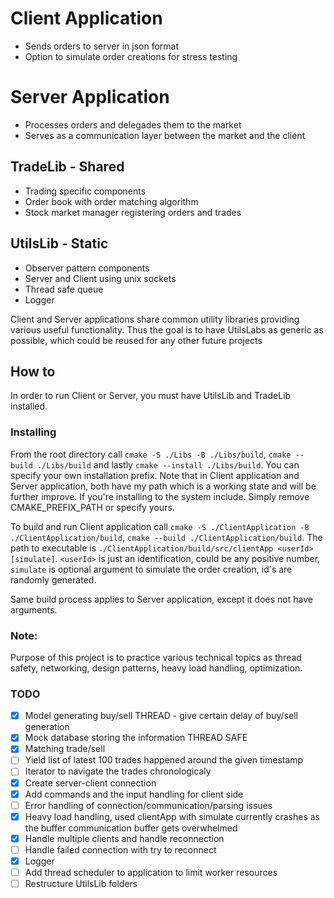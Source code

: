 # Client Application
- Sends orders to server in json format
- Option to simulate order creations for stress testing

# Server Application
- Processes orders and delegades them to the market
- Serves as a communication layer between the market and the client

## TradeLib - Shared
- Trading specific components
- Order book with order matching algorithm
- Stock market manager registering orders and trades

## UtilsLib - Static
- Observer pattern components
- Server and Client using unix sockets
- Thread safe queue
- Logger

Client and Server applications share common utility libraries providing various useful functionality. Thus the goal is to have UtilsLabs as generic as possible, which could be reused for any other future projects

## How to

In order to run Client or Server, you must have UtilsLib and TradeLib installed.

### Installing

From the root directory call `cmake -S ./Libs -B ./Libs/build`, `cmake --build ./Libs/build` and lastly `cmake --install ./Libs/build`. You can specify your own installation prefix. Note that in Client application and Server application, both have my path which is a working state and will be further improve. If you're installing to the system include. Simply remove CMAKE_PREFIX_PATH or specify yours.

To build and run Client application call `cmake -S ./ClientApplication -B ./ClientApplication/build`, `cmake --build ./ClientApplication/build`. The path to executable is `./ClientApplication/build/src/clientApp <userId> [simulate]`.
 `<userId>` is just an identification, could be any positive number, `simulate` is optional argument to simulate the order creation, id's are randomly generated.
 
 Same build process applies to Server application, except it does not have arguments.

### Note:
Purpose of this project is to practice various technical topics as thread safety, networking, design patterns, heavy load handling, optimization.

### TODO
- [x] Model generating buy/sell THREAD - give certain delay of buy/sell generation
- [x] Mock database storing the information THREAD SAFE
- [x] Matching trade/sell
- [ ] Yield list of latest 100 trades happened around the given timestamp
- [ ] Iterator to navigate the trades chronologicaly
- [x] Create server-client connection
- [x] Add commands and the input handling for client side
- [ ] Error handling of connection/communication/parsing issues
- [x] Heavy load handling, used clientApp with simulate currently crashes as the buffer communication buffer gets overwhelmed
- [x] Handle multiple clients and handle reconnection
- [ ] Handle failed connection with try to reconnect
- [x] Logger
- [ ] Add thread scheduler to application to limit worker resources
- [ ] Restructure UtilsLib folders
